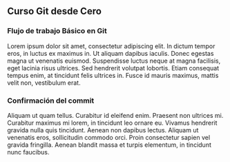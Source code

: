 ## Curso Git desde Cero

### Flujo de trabajo Básico en Git
Lorem ipsum dolor sit amet, consectetur adipiscing elit. In dictum tempor eros, in luctus ex maximus in. Ut aliquam dapibus iaculis. Donec egestas magna ut venenatis euismod. Suspendisse luctus neque at magna facilisis, eget lacinia risus ultrices. Sed hendrerit volutpat lobortis. Etiam consequat tempus enim, at tincidunt felis ultrices in. Fusce id mauris maximus, mattis velit non, vestibulum erat.

### Confirmación del commit
Aliquam ut quam tellus. Curabitur id eleifend enim. Praesent non ultrices mi. Curabitur maximus mi lorem, in tincidunt leo ornare eu. Vivamus hendrerit gravida nulla quis tincidunt. Aenean non dapibus lectus. Aliquam ut venenatis eros, sollicitudin commodo orci. Proin consectetur sapien vel gravida fringilla. Aenean blandit massa et turpis elementum, in tincidunt nunc faucibus.
